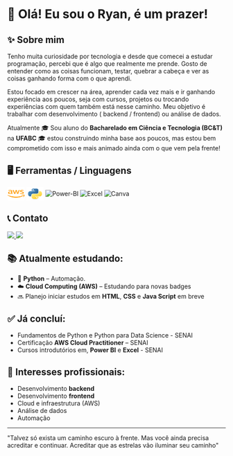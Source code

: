 # 👋 Olá! Eu sou o Ryan, é um prazer!

## ✨ Sobre mim

Tenho muita curiosidade por tecnologia e desde que comecei a estudar programação, percebi que é algo que realmente me prende. Gosto de entender como as coisas funcionam, testar, quebrar a cabeça e ver as coisas ganhando forma com o que aprendi.

Estou focado em crescer na área, aprender cada vez mais e ir ganhando experiência aos poucos, seja com cursos, projetos ou trocando experiências com quem também está nesse caminho. Meu objetivo é trabalhar com desenvolvimento ( backend / frontend) ou análise de dados.

Atualmente 🎓 Sou aluno do **Bacharelado em Ciência e Tecnologia (BC&T)** na **UFABC** 🎓 estou construindo minha base aos poucos, mas estou bem comprometido com isso e mais animado ainda com o que vem pela frente!

## 🖥 Ferramentas / Linguagens
<div style="display: inline_block">
  <img align="center" alt="AWS" height="30" width="40" src="https://raw.githubusercontent.com/devicons/devicon/master/icons/amazonwebservices/amazonwebservices-plain-wordmark.svg" />
  <img align="center" alt="Python" height="30" width="40" src="https://raw.githubusercontent.com/devicons/devicon/master/icons/python/python-original.svg" />
  <img align="center" alt="Power-BI" height="30" width="40" src="https://upload.wikimedia.org/wikipedia/commons/c/cf/New_Power_BI_Logo.svg" />
  <img align="center" alt="Excel" height="30" width="40" src="https://cdn-icons-png.flaticon.com/512/732/732220.png" />
  <img align="center" alt="Canva" height="30" width="40" src="https://cdn.jsdelivr.net/gh/devicons/devicon/icons/canva/canva-original.svg" />
</div>

## 📞 Contato
<div>
  <a href="mailto:ryancarlosnascimento243@gmail.com">
    <img src="https://img.shields.io/badge/Gmail-333333?style=for-the-badge&logo=gmail&logoColor=white" target="_blank">
  </a>
  <a href="https://www.linkedin.com/in/ryan-carlos-385895354 " target="_blank">
    <img src="https://img.shields.io/badge/-LinkedIn-322B7D?style=for-the-badge&logo=linkedin&logoColor=white" target="_blank">
  </a>

## 📚 Atualmente estudando:

- 🐍 **Python** – Automação.
- ☁️ **Cloud Computing (AWS)** – Estudando para novas badges
- 🔜 Planejo iniciar estudos em **HTML**, **CSS** e **Java Script** em breve

## ✅ Já concluí:

- Fundamentos de Python e Python para Data Science - SENAI
- Certificação **AWS Cloud Practitioner** – SENAI  
- Cursos introdutórios em, **Power BI** e **Excel** - SENAI

## 💼 Interesses profissionais:

- Desenvolvimento **backend**  
- Desenvolvimento **frontend** 
- Cloud e infraestrutura (AWS)  
- Análise de dados
- Automação

---

"Talvez só exista um caminho escuro à frente. Mas você ainda precisa acreditar e continuar. Acreditar que as estrelas vão iluminar seu caminho"
